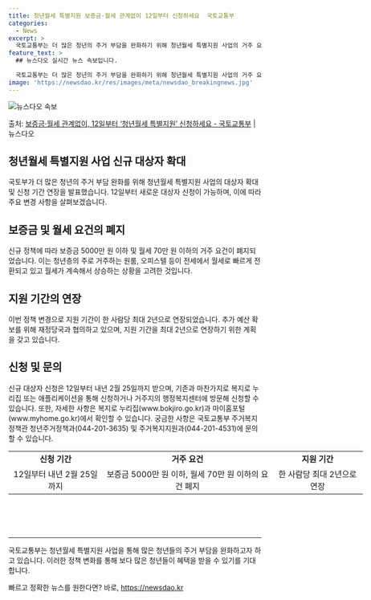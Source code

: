 ```yaml
---
title: 청년월세 특별지원 보증금·월세 관계없이 12일부터 신청하세요  국토교통부
categories:
  - News
excerpt: >
  국토교통부는 더 많은 청년의 주거 부담을 완화하기 위해 청년월세 특별지원 사업의 거주 요건을 폐지하고 이를 …
feature_text: >
  ## 뉴스다오 실시간 뉴스 속보입니다.

  국토교통부는 더 많은 청년의 주거 부담을 완화하기 위해 청년월세 특별지원 사업의 거주 요건을 폐지하고 이를 …
image: 'https://newsdao.kr/res/images/meta/newsdao_breakingnews.jpg'
---
```


![뉴스다오 속보](https://newsdao.kr/res/images/meta/newsdao_breakingnews.jpg)

<p>출처: <a href="https://newsdao.kr/3566" rel="dofollow">보증금·월세 관계없이, 12일부터 ‘청년월세 특별지원’ 신청하세요 - 국토교통부</a> | 뉴스다오</p>

<h2 data-ke-size="size26">청년월세 특별지원 사업 신규 대상자 확대</h2>
<p data-ke-size="size16">국토부가 더 많은 청년의 주거 부담 완화를 위해 청년월세 특별지원 사업의 대상자 확대 및 신청 기간 연장을 발표했습니다. 12일부터 새로운 대상자 신청이 가능하며, 이에 따라 주요 변경 사항을 살펴보겠습니다.</p>

<h2 data-ke-size="size24">보증금 및 월세 요건의 폐지</h2>
<p data-ke-size="size16">신규 정책에 따라 보증금 5000만 원 이하 및 월세 70만 원 이하의 거주 요건이 폐지되었습니다. 이는 청년층의 주로 거주하는 원룸, 오피스텔 등이 전세에서 월세로 빠르게 전환되고 있고 월세가 계속해서 상승하는 상황을 고려한 것입니다.</p>

<h2 data-ke-size="size24">지원 기간의 연장</h2>
<p data-ke-size="size16">이번 정책 변경으로 지원 기간이 한 사람당 최대 2년으로 연장되었습니다. 추가 예산 확보를 위해 재정당국과 협의하고 있으며, 지원 기간을 최대 2년으로 연장하기 위한 계획을 갖고 있습니다.</p>

<h2 data-ke-size="size24">신청 및 문의</h2>
<p data-ke-size="size16">신규 대상자 신청은 12일부터 내년 2월 25일까지 받으며, 기존과 마찬가지로 복지로 누리집 또는 애플리케이션을 통해 신청하거나 거주지의 행정복지센터에 방문해 신청할 수 있습니다. 또한, 자세한 사항은 복지로 누리집(www.bokjiro.go.kr)과 마이홈포털(www.myhome.go.kr)에서 확인할 수 있습니다. 궁금한 사항은 국토교통부 주거복지정책관 청년주거정책과(044-201-3635) 및 주거복지지원과(044-201-4531)에 문의할 수 있습니다.</p>

<table style="width: 706px; height: 156px;">
<tbody>
<tr>
<td style="text-align: center; height: 17px;"><b>신청 기간</b></td>
<td style="text-align: center; height: 17px;"><b>거주 요건</b></td>
<td style="text-align: center; height: 17px;"><b>지원 기간</b></td>
</tr>
<tr>
<td style="text-align: center; height: 17px;">12일부터 내년 2월 25일까지</td>
<td style="text-align: center; height: 17px;">보증금 5000만 원 이하, 월세 70만 원 이하의 요건 폐지</td>
<td style="text-align: center; height: 17px;">한 사람당 최대 2년으로 연장</td>
</tr>
</tbody>
</table>
<hr>

<p data-ke-size="size16">국토교통부는 청년월세 특별지원 사업을 통해 많은 청년들의 주거 부담을 완화하고자 하고 있습니다. 이러한 정책 변화를 통해 보다 많은 청년들이 혜택을 받을 수 있기를 기대합니다.</p> 

빠르고 정확한 뉴스를 원한다면? 바로, <a href="https://newsdao.kr" rel="dofollow">https://newsdao.kr</a>



